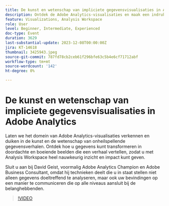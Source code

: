 ```yaml
---
title: De kunst en wetenschap van impliciete gegevensvisualisaties in Adobe Analytics
description: Ontdek de Adobe Analytics-visualisaties en maak een indrukwekkend verhaal over gegevens. Ontdek hoe u gegevens kunt transformeren in doordachte en boeiende beelden die een verhaal vertellen, zodat u met Analysis Workspace heel nauwkeurig inzicht en impact kunt geven.
feature: Visualizations, Analysis Workspace
role: User
level: Beginner, Intermediate, Experienced
doc-type: Event
duration: 3629
last-substantial-update: 2023-12-08T00:00:00Z
jira: KT-14618
thumbnail: 3425943.jpeg
source-git-commit: 787fd78cb2ceb61f296bfe63c5b4e6cf71712abf
workflow-type: tm+mt
source-wordcount: '142'
ht-degree: 0%

---
```



# De kunst en wetenschap van impliciete gegevensvisualisaties in Adobe Analytics

Laten we het domein van Adobe Analytics-visualisaties verkennen en duiken in de kunst en de wetenschap van onheilspellende gegevensverhalen. Ontdek hoe u gegevens kunt transformeren in doordachte en boeiende beelden die een verhaal vertellen, zodat u met Analysis Workspace heel nauwkeurig inzicht en impact kunt geven.

Sluit u aan bij David Geist, voormalig Adobe Analytics Champion en Adobe Business Consultant, omdat hij technieken deelt die u in staat stellen niet alleen gegevens doeltreffend te analyseren, maar ook uw bevindingen op een manier te communiceren die op alle niveaus aansluit bij de belanghebbenden.

>[!VIDEO](https://video.tv.adobe.com/v/3425943/?learn=on)
